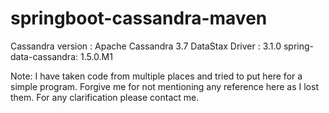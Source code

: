 # springboot-cassandra-maven

Cassandra version : Apache Cassandra 3.7
DataStax Driver : 3.1.0
spring-data-cassandra: 1.5.0.M1


Note: I have taken code from multiple places and tried to put here for a simple program. Forgive me for not mentioning any reference here as I lost them. For any clarification please contact me.
